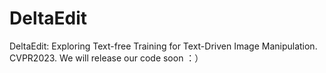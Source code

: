 # DeltaEdit
DeltaEdit: Exploring Text-free Training for Text-Driven Image Manipulation. CVPR2023. We will release our code soon ：）
